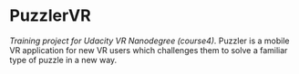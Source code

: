 # PuzzlerVR
_Training project for Udacity VR Nanodegree (course4)._
Puzzler is a mobile VR application for new VR users which challenges them to solve a familiar type of puzzle in a new way.
